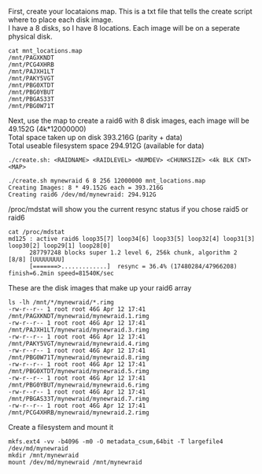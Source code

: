 First, create your locataions map. This is a txt file that tells the create script where to place each disk image. \
I have a 8 disks, so I have 8 locations. Each image will be on a seperate physical disk.
```
cat mnt_locations.map
/mnt/PAGXKNDT
/mnt/PCG4XHRB
/mnt/PAJXH1LT
/mnt/PAKY5VGT
/mnt/PBG0XTDT
/mnt/PBG0YBUT
/mnt/PBGAS33T
/mnt/PBG0W71T
```

Next, use the map to create a raid6 with 8 disk images, each image will be 49.152G (4k*12000000) \
Total space taken up on disk 393.216G (parity + data) \
Total useable filesystem space 294.912G (available for data)
```
./create.sh: <RAIDNAME> <RAIDLEVEL> <NUMDEV> <CHUNKSIZE> <4k BLK CNT> <MAP>

./create.sh mynewraid 6 8 256 12000000 mnt_locations.map
Creating Images: 8 * 49.152G each = 393.216G
Creating raid6 /dev/md/mynewraid: 294.912G
```

/proc/mdstat will show you the current resync status if you chose raid5 or raid6
```
cat /proc/mdstat
md125 : active raid6 loop35[7] loop34[6] loop33[5] loop32[4] loop31[3] loop30[2] loop29[1] loop28[0]
      287797248 blocks super 1.2 level 6, 256k chunk, algorithm 2 [8/8] [UUUUUUUU]
      [=======>.............]  resync = 36.4% (17480284/47966208) finish=6.2min speed=81540K/sec
```

These are the disk images that make up your raid6 array
```
ls -lh /mnt/*/mynewraid/*.rimg
-rw-r--r-- 1 root root 46G Apr 12 17:41 /mnt/PAGXKNDT/mynewraid/mynewraid.1.rimg
-rw-r--r-- 1 root root 46G Apr 12 17:41 /mnt/PAJXH1LT/mynewraid/mynewraid.3.rimg
-rw-r--r-- 1 root root 46G Apr 12 17:41 /mnt/PAKY5VGT/mynewraid/mynewraid.4.rimg
-rw-r--r-- 1 root root 46G Apr 12 17:41 /mnt/PBG0W71T/mynewraid/mynewraid.8.rimg
-rw-r--r-- 1 root root 46G Apr 12 17:41 /mnt/PBG0XTDT/mynewraid/mynewraid.5.rimg
-rw-r--r-- 1 root root 46G Apr 12 17:41 /mnt/PBG0YBUT/mynewraid/mynewraid.6.rimg
-rw-r--r-- 1 root root 46G Apr 12 17:41 /mnt/PBGAS33T/mynewraid/mynewraid.7.rimg
-rw-r--r-- 1 root root 46G Apr 12 17:41 /mnt/PCG4XHRB/mynewraid/mynewraid.2.rimg
```

Create a filesystem and mount it
```
mkfs.ext4 -vv -b4096 -m0 -O metadata_csum,64bit -T largefile4 /dev/md/mynewraid
mkdir /mnt/mynewraid
mount /dev/md/mynewraid /mnt/mynewraid
```
